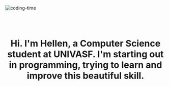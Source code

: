 <div>
  <img height="screen" width="screen" align="center" alt="coding-time" src="">
</div>

<br></br>

<h1 align="center">Hi. I'm Hellen, a Computer Science student at UNIVASF. I'm starting out in programming, trying to learn and improve this beautiful skill.
</h1>

<br></br>
 

